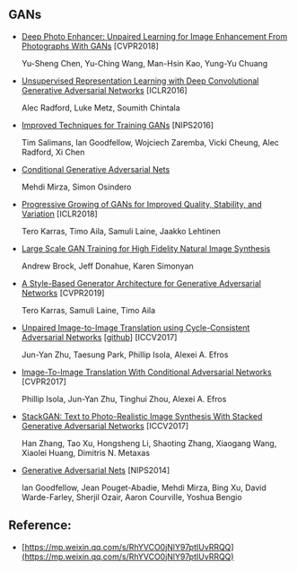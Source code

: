 ## GANs
- [Deep Photo Enhancer: Unpaired Learning for Image Enhancement From Photographs With GANs](http://openaccess.thecvf.com/content_cvpr_2018/papers/Chen_Deep_Photo_Enhancer_CVPR_2018_paper.pdf) [CVPR2018]

	Yu-Sheng Chen, Yu-Ching Wang, Man-Hsin Kao, Yung-Yu Chuang

- [Unsupervised Representation Learning with Deep Convolutional Generative Adversarial Networks](https://arxiv.org/pdf/1511.06434.pdf) [ICLR2016]

	Alec Radford, Luke Metz, Soumith Chintala

- [Improved Techniques for Training GANs](http://papers.nips.cc/paper/6125-improved-techniques-for-training-gans.pdf) [NIPS2016]

	Tim Salimans, Ian Goodfellow, Wojciech Zaremba, Vicki Cheung, Alec Radford, Xi Chen
	
- [Conditional Generative Adversarial Nets](https://arxiv.org/pdf/1411.1784.pdf)

	Mehdi Mirza, Simon Osindero
	
- [Progressive Growing of GANs for Improved Quality, Stability, and Variation](https://arxiv.org/pdf/1710.10196.pdf) [ICLR2018]

	Tero Karras, Timo Aila, Samuli Laine, Jaakko Lehtinen
	
- [Large Scale GAN Training for High Fidelity Natural Image Synthesis](https://arxiv.org/pdf/1809.11096.pdf)

	Andrew Brock, Jeff Donahue, Karen Simonyan
	
- [A Style-Based Generator Architecture for Generative Adversarial Networks](https://arxiv.org/pdf/1812.04948.pdf) [CVPR2019]

	Tero Karras, Samuli Laine, Timo Aila

- [Unpaired Image-to-Image Translation using Cycle-Consistent Adversarial Networks](https://arxiv.org/pdf/1703.10593.pdf) [[github](https://github.com/junyanz/pytorch-CycleGAN-and-pix2pix)] [ICCV2017]

	Jun-Yan Zhu, Taesung Park, Phillip Isola, Alexei A. Efros
	
- [Image-To-Image Translation With Conditional Adversarial Networks](http://openaccess.thecvf.com/content_cvpr_2017/papers/Isola_Image-To-Image_Translation_With_CVPR_2017_paper.pdf) [CVPR2017]

	Phillip Isola, Jun-Yan Zhu, Tinghui Zhou, Alexei A. Efros
	
- [StackGAN: Text to Photo-Realistic Image Synthesis With Stacked Generative Adversarial Networks](http://openaccess.thecvf.com/content_ICCV_2017/papers/Zhang_StackGAN_Text_to_ICCV_2017_paper.pdf) [ICCV2017]

	Han Zhang, Tao Xu, Hongsheng Li, Shaoting Zhang, Xiaogang Wang, Xiaolei Huang, Dimitris N. Metaxas
	
- [Generative Adversarial Nets](http://papers.nips.cc/paper/5423-generative-adversarial-nets.pdf) [NIPS2014]

	Ian Goodfellow, Jean Pouget-Abadie, Mehdi Mirza, Bing Xu, David Warde-Farley, Sherjil Ozair, Aaron Courville, Yoshua Bengio
	

## Reference: 
+ [https://mp.weixin.qq.com/s/RhYVCO0jNlY97ptIUvRRQQ](https://mp.weixin.qq.com/s/RhYVCO0jNlY97ptIUvRRQQ)